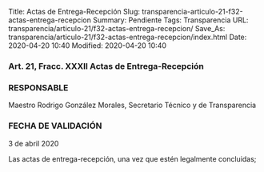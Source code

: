 Title: Actas de Entrega-Recepción
Slug: transparencia-articulo-21-f32-actas-entrega-recepcion
Summary: Pendiente
Tags: Transparencia
URL: transparencia/articulo-21/f32-actas-entrega-recepcion/
Save_As: transparencia/articulo-21/f32-actas-entrega-recepcion/index.html
Date: 2020-04-20 10:40
Modified: 2020-04-20 10:40


### Art. 21, Fracc. XXXII Actas de Entrega-Recepción

### RESPONSABLE

Maestro Rodrigo González Morales, Secretario Técnico y de Transparencia

### FECHA DE VALIDACIÓN

3 de abril 2020

Las actas de entrega-recepción, una vez que estén legalmente concluidas;
